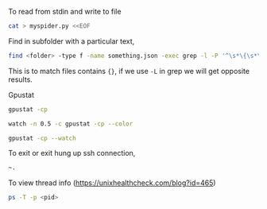 To read from stdin and write to file

```sh
cat > myspider.py <<EOF
```

Find in subfolder with a particular text,

```sh
find <folder> -type f -name something.json -exec grep -l -P '^\s*\{\s*\}\s*$' {} \; | wc -l
```
This is to match files contains `{}`, if we use `-L` in grep we will get opposite results.

Gpustat

```sh
gpustat -cp

watch -n 0.5 -c gpustat -cp --color

gpustat -cp --watch
```

To exit or exit hung up ssh connection,

```sh
~.
```

To view thread info (https://unixhealthcheck.com/blog?id=465)

```sh
ps -T -p <pid>
```

